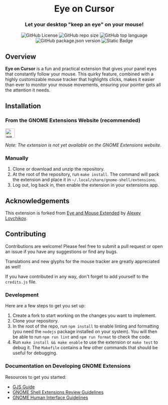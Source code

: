 <h1 align="center">Eye on Cursor</h1>
<h3 align="center">Let your desktop "keep an eye" on your mouse!</h3>

<p align="center">
    <img alt="GitHub License" src="https://img.shields.io/github/license/djinnalexio/eye-on-cursor?style=plastic">
    <img alt="GitHub repo size" src="https://img.shields.io/github/repo-size/djinnalexio/eye-on-cursor?style=plastic">
    <img alt="GitHub top language" src="https://img.shields.io/github/languages/top/djinnalexio/eye-on-cursor?style=plastic&label=GNOME%20javascript">
    <img alt="GitHub package.json version" src="https://img.shields.io/github/package-json/v/djinnalexio/eye-on-cursor?style=plastic">
    <img alt="Static Badge" src="https://img.shields.io/badge/supported_shell_versions-45_and_46-green?style=plastic">
</p>

## Overview

**Eye on Cursor** is a fun and practical extension that gives your panel eyes that constantly follow your mouse. This quirky feature, combined with a highly customizable mouse tracker that highlights clicks, makes it easier than ever to monitor your mouse movements, ensuring your pointer gets all the attention it needs.

## Installation

### From the GNOME Extensions Website (recommended)

[<img alt="website" src="https://img.shields.io/website?url=https%3A%2F%2Fextensions.gnome.org%2Fextension%2Fgnome_ext_code%2Feye-on-cursor%2F&up_message=Eye%20on%20Cursor&down_message=page%20offline&style=plastic&label=extensions.gnome.org" height="30">](https://extensions.gnome.org/extension/gnome_ext_code/eye-on-cursor/)

*Note: The extension is not yet available on the GNOME Extensions website.*

### Manually

1. Clone or download and unzip the repository.
2. At the root of the repository, run `make install`. The command will pack the extension and place it in `~/.local/share/gnome-shell/extensions`.
3. Log out, log back in, then enable the extension in your extensions app.

## Acknowledgements

This extension is forked from [Eye and Mouse Extended](https://extensions.gnome.org/extension/3139/eye-extended/) by [Alexey Lovchikov](https://github.com/alexeylovchikov).

## Contributing

Contributions are welcome! Please feel free to submit a pull request or open an issue if you have any suggestions or find any bugs.

Translations and new glyphs for the mouse tracker are greatly appreciated as well!

If you have contributed in any way, don't forget to add yourself to the `credits.js` file.

### Development

Here are a few steps to get you set up:

1. Create a fork to start working on the changes you want to implement.
2. Clone your repository.
3. In the root of the repo, run `npm install` to enable linting and formatting (you need the `nodejs` package installed on your system). You will then be able to run `npm run lint` and `npm run format` to check the code.
4. Run `make install && make enable` to use the extension or `make test` to debug it. The `Makefile` contains a few other commands that should be useful for debugging.

### Documentation on Developing GNOME Extensions

Resources to get you started:

- [GJS Guide](https://gjs.guide/)
- [GNOME Shell Extensions Review Guidelines](https://gjs.guide/extensions/review-guidelines/review-guidelines.html)
- [GNOME Human Interface Guidelines](https://developer.gnome.org/hig/)
